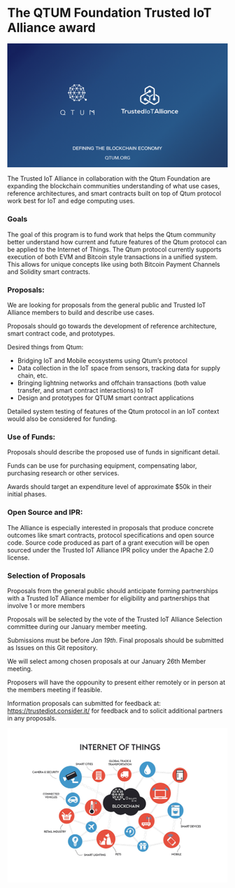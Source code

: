 # The QTUM Foundation Trusted IoT Alliance award

![Qtum + Trusted Iot](https://raw.githubusercontent.com/Trusted-IoT-Alliance/Quantum-Foundation-Proposals/master/img/QTUM_TIOTA.png)


The Trusted IoT Alliance in collaboration with the Qtum Foundation are expanding the blockchain communities understanding of what use cases, reference architectures, and smart contracts built on top of Qtum protocol work best for IoT and edge computing uses.

### Goals

The goal of this program is to fund work that helps the Qtum community better understand how current and future features of the Qtum protocol can be applied to the Internet of Things. The Qtum protocol currently supports execution of both EVM and Bitcoin style transactions in a unified system. This allows for unique concepts like using both Bitcoin Payment Channels and Solidity smart contracts.


### Proposals:

We are looking for proposals from the general public and Trusted IoT Alliance members to build and describe use cases.

Proposals should go towards the development of reference architecture, smart contract code, and prototypes.

Desired things from Qtum:

- Bridging IoT and Mobile ecosystems using Qtum’s protocol
- Data collection in the IoT space from sensors, tracking data for supply chain, etc.
- Bringing lightning networks and offchain transactions (both value transfer, and smart contract interactions)  to IoT
- Design and prototypes for QTUM smart contract applications

Detailed system testing of features of the Qtum protocol in an IoT context would also be considered for funding.

### Use of Funds:
Proposals should describe the proposed use of funds in significant detail. 

Funds can be use for purchasing equipment, compensating labor, purchasing research or other services.

Awards should target an expenditure level of approximate $50k in their initial phases.

### Open Source and IPR:
The Alliance is especially interested in proposals that produce concrete outcomes like smart contracts, protocol specifications and open source code. Source code produced as part of a grant execution will be open sourced under the Trusted IoT Alliance IPR policy under the Apache 2.0 license.

### Selection of Proposals
Proposals from the general public should anticipate forming partnerships with a Trusted IoT Alliance member for eligibility and partnerships that involve 1 or more members

Proposals will be selected by the vote of the Trusted IoT Alliance Selection committee during our January member meeting.

Submissions must be before *Jan 19th*. Final proposals should be submitted as Issues on this Git repository.

We will select among chosen proposals at our January 26th Member meeting.

Proposers will have the oppounity to present either remotely or in person at the members meeting if feasible.

Information proposals can submitted for feedback at: https://trustediot.consider.it/ for feedback and to solicit additional partners in any proposals.

![IoT Ecosystem](https://github.com/Trusted-IoT-Alliance/Quantum-Foundation-Proposals/blob/master/img/QtumIOT.png?raw=true)